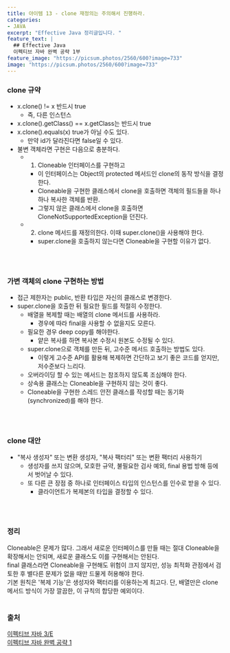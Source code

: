 ```yaml
---
title: 아이템 13 - clone 재정의는 주의해서 진행하라.
categories:
- JAVA
excerpt: "Effective Java 정리글입니다. "
feature_text: |
  ## Effective Java
  이펙티브 자바 완벽 공략 1부 
feature_image: "https://picsum.photos/2560/600?image=733"
image: "https://picsum.photos/2560/600?image=733"
---
```

### clone 규약
- x.clone() != x 반드시 true
	- 즉, 다른 인스턴스
- x.clone().getClass() == x.getClass는 반드시 true
- x.clone().equals(x) true가 아닐 수도 있다.
	- 만약 id가 달라진다면 false일 수 있다.
- 불변 객체라면 구현은 다음으로 충분하다.
	- 1) Cloneable 인터페이스를 구현하고
		- 이 인터페이스는 Object의 protected 메서드인 clone의 동작 방식을 결정한다.
		- Cloneable을 구현한 클래스에서 clone을 호출하면 객체의 필드들을 하나하나 복사한 객체를 반환.
		- 그렇지 않은 클래스에서 clone을 호출하면 CloneNotSupportedException을 던진다.
	- 2) clone 메서드를 재정의한다. 이때 super.clone()을 사용해야 한다.
		- super.clone을 호출하지 않는다면 Cloneable을 구현할 이유가 없다.
</br>
</br> 

### 가변 객체의 clone 구현하는 방법
- 접근 제한자는 public, 반환 타입은 자신의 클래스로 변경한다.
- super.clone을 호출한 뒤 필요한 필드를 적절히 수정한다.
	- 배열을 복제할 때는 배열의 clone 메서드를 사용하라.
		- 경우에 따라 final을 사용할 수 없을지도 모른다.
	- 필요한 경우 deep copy를 해야한다.
		- 얕은 복사를 하면 복사본 수정시 원본도 수정될 수 있다.
	- super.clone으로 객체를 만든 뒤, 고수준 메서드 호출하는 방법도 있다.
		- 이렇게 고수준 API를 활용해 복제하면 간단하고 보기 좋은 코드를 얻지만, 저수준보다 느리다.
	- 오버라이딩 할 수 있는 메서드는 참조하지 않도록 조심해야 한다.
	- 상속용 클래스는 Cloneable을 구현하지 않는 것이 좋다.
	- Cloneable을 구현한 스레드 안전 클래스를 작성할 때는 동기화(synchronized)를 해야 한다.
</br>
</br> 

### clone 대안
- "복사 생성자" 또는 변환 생성자, "복사 팩터리" 또는 변환 팩터리 사용하기
	- 생성자를 쓰지 않으며, 모호한 규약, 불필요한 검사 예외, final 용법 방해 등에서 벗어날 수 있다.
	- 또 다른 큰 장점 중 하나로 인터페이스 타입의 인스턴스를 인수로 받을 수 있다.
		- 클라이언트가 복제본의 타입을 결정할 수 있다.
</br>
</br>

### 정리
Cloneable은 문제가 많다. 그래서 새로운 인터페이스를 만들 때는 절대 Cloneable을 확장해서는 안되며, 새로운 클래스도 이를 구현해서는 안된다.<br>
 final 클래스라면 Cloneable을 구현해도 위험이 크지 않지만, 성능 최적화 관점에서 검토한 후 별다른 문제가 없을 때만 드물게 허용해야 한다.<br>
 기본 원칙은 '복제 기능'은 생성자와 팩터리를 이용하는게 최고다. 단, 배열만은 clone 메서드 방식이 가장 깔끔한, 이 규칙의 합당한 예외이다.
 <br>
 <br>

### 출처
[이펙티브 자바 3/E](https://search.shopping.naver.com/book/catalog/32436239326?cat_id=50010920&frm=PBOKMOD&query=%EC%9D%B4%ED%8E%99%ED%8B%B0%EB%B8%8C+%EC%9E%90%EB%B0%94&NaPm=ct%3Dldd7alyg%7Cci%3Da1cb3421196066f92fcb5265efd66df3e1c2923a%7Ctr%3Dboknx%7Csn%3D95694%7Chk%3D5cc68c09cd18680188aa8c89c3dcd09af25d60fd) <br/>
[이펙티브 자바 완벽 공략 1](
https://www.inflearn.com/course/%EC%9D%B4%ED%8E%99%ED%8B%B0%EB%B8%8C-%EC%9E%90%EB%B0%94-1/dashboard)

